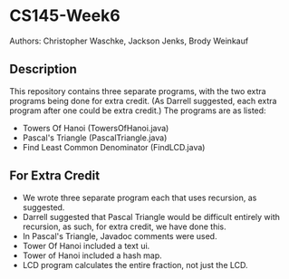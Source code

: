 # CS145-Week6
Authors: Christopher Waschke, Jackson Jenks, Brody Weinkauf

## Description
This repository contains three separate programs, with the two extra programs being done for extra credit. (As Darrell suggested, each extra program after one could be extra credit.)
The programs are as listed:
* Towers Of Hanoi (TowersOfHanoi.java)
* Pascal's Triangle (PascalTriangle.java)
* Find Least Common Denominator (FindLCD.java) 

## For Extra Credit
* We wrote three separate program each that uses recursion, as suggested.
* Darrell suggested that Pascal Triangle would be difficult entirely with recursion, as such, for extra credit, we have done this.
* In Pascal's Triangle, Javadoc comments were used.
* Tower Of Hanoi included a text ui.
* Tower of Hanoi included a hash map.
* LCD program calculates the entire fraction, not just the LCD.